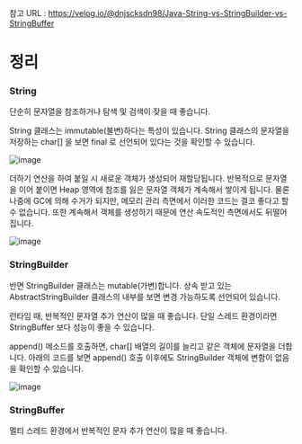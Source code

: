 참고 URL : https://velog.io/@dnjscksdn98/Java-String-vs-StringBuilder-vs-StringBuffer

# 정리 

### String

단순히 문자열을 참조하거나 탐색 및 검색이 잦을 때 좋습니다.

String 클래스는 immutable(불변)하다는 특성이 있습니다. String 클래스의 문자열을 저장하는 char[] 을 보면 final 로 선언되어 있다는 것을 확인할 수 있습니다.

![image](https://user-images.githubusercontent.com/38831314/117251212-4cf2eb00-ae7f-11eb-8b19-2ed7bb6e1f95.png)


더하기 연산을 하여 붙일 시 새로운 객체가 생성되어 재할당됩니다.
반복적으로 문자열을 이어 붙이면 Heap 영역에 참조를 잃은 문자열 객체가 계속해서 쌓이게 됩니다. 
물론 나중에 GC에 의해 수거가 되지만, 메모리 관리 측면에서 이러한 코드는 결코 좋다고 할 수 없습니다. 
또한 계속해서 객체를 생성하기 때문에 연산 속도적인 측면에서도 뒤떨어집니다.

![image](https://user-images.githubusercontent.com/38831314/117251641-ea4e1f00-ae7f-11eb-90ae-37e4ff1c09b2.png)

### StringBuilder

반면 StringBuilder 클래스는 mutable(가변)합니다. 상속 받고 있는 AbstractStringBuilder 클래스의 내부를 보면 변경 가능하도록 선언되어 있습니다.

런타임 때, 반복적인 문자열 추가 연산이 많을 때 좋습니다.
단일 스레드 환경이라면 StringBuffer 보다 성능이 좋을 수 있습니다.

append() 메소드를 호출하면, char[] 배열의 길이를 늘리고 같은 객체에 문자열을 더합니다. 
아래의 코드를 보면 append() 호출 이후에도 StringBuilder 객체에 변함이 없음을 확인할 수 있습니다.

![image](https://user-images.githubusercontent.com/38831314/117251933-43b64e00-ae80-11eb-82c6-058e00719be9.png)

### StringBuffer

멀티 스레드 환경에서 반복적인 문자 추가 연산이 많을 때 좋습니다.
